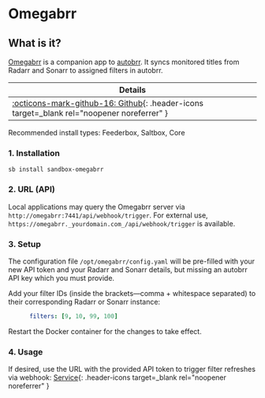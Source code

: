 # Omegabrr

## What is it?

[Omegabrr](https://github.com/autobrr/omegabrr) is a companion app to [autobrr](https://docs.saltbox.dev/sandbox/apps/autobrr/). It syncs monitored titles from Radarr and Sonarr to assigned filters in autobrr.

| Details     |
|-------------|
| [:octicons-mark-github-16: Github](https://github.com/autobrr/omegabrr){: .header-icons target=_blank rel="noopener noreferrer" } |

Recommended install types: Feederbox, Saltbox, Core

### 1. Installation

```shell
sb install sandbox-omegabrr
```

### 2. URL (API)

Local applications may query the Omegabrr server via `http://omegabrr:7441/api/webhook/trigger`. For external use, `https://omegabrr._yourdomain.com_/api/webhook/trigger` is available.

### 3. Setup

The configuration file `/opt/omegabrr/config.yaml` will be pre-filled with your new API token and your Radarr and Sonarr details, but missing an autobrr API key which you must provide.

Add your filter IDs (inside the brackets—comma + whitespace separated) to their corresponding Radarr or Sonarr instance:

```yaml
      filters: [9, 10, 99, 100]
```

Restart the Docker container for the changes to take effect.

### 4. Usage

If desired, use the URL with the provided API token to trigger filter refreshes via webhook: [Service](https://github.com/autobrr/omegabrr#service){: .header-icons target=_blank rel="noopener noreferrer" }

